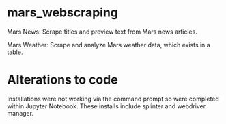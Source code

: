 # mars_webscraping

Mars News: Scrape titles and preview text from Mars news articles.

Mars Weather: Scrape and analyze Mars weather data, which exists in a table.

# Alterations to code 

Installations were not working via the command prompt so were completed within Jupyter Notebook. These installs include splinter and webdriver manager. 
